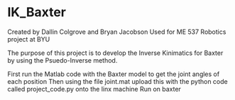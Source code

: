 # IK_Baxter

Created by Dallin Colgrove and Bryan Jacobson
Used for ME 537 Robotics project at BYU

The purpose of this project is to develop the Inverse Kinimatics for Baxter by using the Psuedo-Inverse method. 

  First run the Matlab code with the Baxter model to get the joint angles of each position
  Then using the file joint.mat upload this with the python code called project_code.py onto the linx machine
  Run on baxter
  
